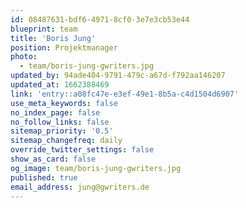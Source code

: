 ```yaml
---
id: 08487631-bdf6-4971-8cf0-3e7e3cb53e44
blueprint: team
title: 'Boris Jung'
position: Projektmanager
photo:
  - team/boris-jung-gwriters.jpg
updated_by: 94ade404-9791-479c-a67d-f792aa146207
updated_at: 1662388469
link: 'entry::a08fc47e-e3ef-49e1-8b5a-c4d1504d6907'
use_meta_keywords: false
no_index_page: false
no_follow_links: false
sitemap_priority: '0.5'
sitemap_changefreq: daily
override_twitter_settings: false
show_as_card: false
og_image: team/boris-jung-gwriters.jpg
published: true
email_address: jung@gwriters.de
---
```

